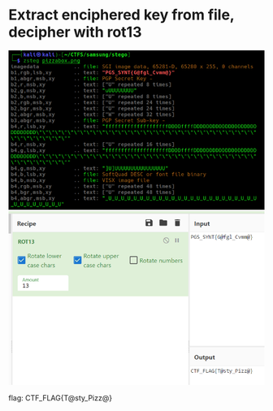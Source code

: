 # Extract enciphered key from file, decipher with rot13
![zsteg](./images/zsteg_pizza.png)
![rot13](./images/rot13_pizza.png)

flag: CTF_FLAG{T@sty_Pizz@}